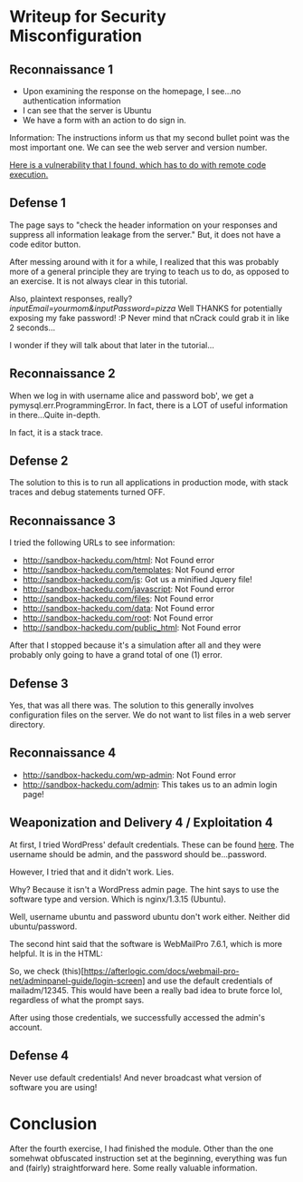 # Writeup for Security Misconfiguration 

## Reconnaissance 1
- Upon examining the response on the homepage, I see...no authentication information
- I can see that the server is Ubuntu 
- We have a form with an action to do sign in.

Information: The instructions inform us that my second bullet point was the most important one. We can see the web server and version number. 

[Here is a vulnerability that I found, which has to do with remote code execution.](https://www.cvedetails.com/cve/CVE-2014-0133/)

## Defense 1

The page says to "check the header information on your responses and suppress all information leakage from the server." But, it does not have a code editor button. 

After messing around with it for a while, I realized that this was probably more of a general principle they are trying to teach us to do, as opposed to an exercise. It is not always clear in this tutorial. 

Also, plaintext responses, really? *inputEmail=yourmom&inputPassword=pizza* Well THANKS for potentially exposing my fake password! :P Never mind that nCrack could grab it in like 2 seconds...

I wonder if they will talk about that later in the tutorial...


## Reconnaissance 2

When we log in with username alice and password bob', we get a pymysql.err.ProgrammingError. In fact, there is a LOT of useful information in there...Quite in-depth. 

In fact, it is a stack trace. 

## Defense 2

The solution to this is to run all applications in production mode, with stack traces and debug statements turned OFF. 

## Reconnaissance 3

I tried the following URLs to see information: 

- http://sandbox-hackedu.com/html: Not Found error
- http://sandbox-hackedu.com/templates: Not Found error
- http://sandbox-hackedu.com/js: Got us a minified Jquery file!
- http://sandbox-hackedu.com/javascript: Not Found error
- http://sandbox-hackedu.com/files: Not Found error 
- http://sandbox-hackedu.com/data: Not Found error
- http://sandbox-hackedu.com/root: Not Found error
- http://sandbox-hackedu.com/public_html: Not Found error

After that I stopped because it's a simulation after all and they were probably only going to have a grand total of one (1) error. 

## Defense 3

Yes, that was all there was. The solution to this generally involves configuration files on the server. We do not want to list files in a web server directory. 

## Reconnaissance 4

- http://sandbox-hackedu.com/wp-admin: Not Found error
- http://sandbox-hackedu.com/admin: This takes us to an admin login page! 

## Weaponization and Delivery 4 / Exploitation 4

At first, I tried WordPress' default credentials. These can be found [here](https://varyingvagrantvagrants.org/docs/en-US/default-credentials/). The username should be admin, and the password should be...password. 

However, I tried that and it didn't work. Lies. 

Why? Because it isn't a WordPress admin page. The hint says to use the software type and version. Which is nginx/1.3.15 (Ubuntu). 

Well, username ubuntu and password ubuntu don't work either. Neither did ubuntu/password. 

The second hint said that the software is WebMailPro 7.6.1, which is more helpful. It is in the HTML: <title>WebMail Pro 7.6.1 Admin Panel</title> 

So, we check (this)[https://afterlogic.com/docs/webmail-pro-net/adminpanel-guide/login-screen] and use the default credentials of mailadm/12345. This would have been a really bad idea to brute force lol, regardless of what the prompt says. 

After using those credentials, we successfully accessed the admin's account. 

## Defense 4

Never use default credentials! And never broadcast what version of software you are using! 

# Conclusion

After the fourth exercise, I had finished the module. Other than the one somehwat obfuscated instruction set at the beginning, everything was fun and (fairly) straightforward here. Some really valuable information. 
